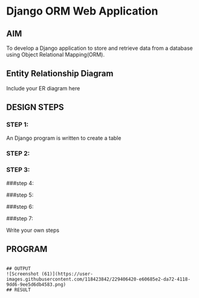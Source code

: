 # Django ORM Web Application

## AIM
To develop a Django application to store and retrieve data from a database using Object Relational Mapping(ORM).

## Entity Relationship Diagram

Include your ER diagram here

## DESIGN STEPS

### STEP 1:
An Django program is written to create a table

### STEP 2:


### STEP 3:


###step 4:


###step 5:


###step 6:


###step 7:



Write your own steps

## PROGRAM
```

## OUTPUT
![Screenshot (61)](https://user-images.githubusercontent.com/118423842/229406420-e60685e2-da72-4118-9dd6-9ee5d6db4583.png)
## RESULT
